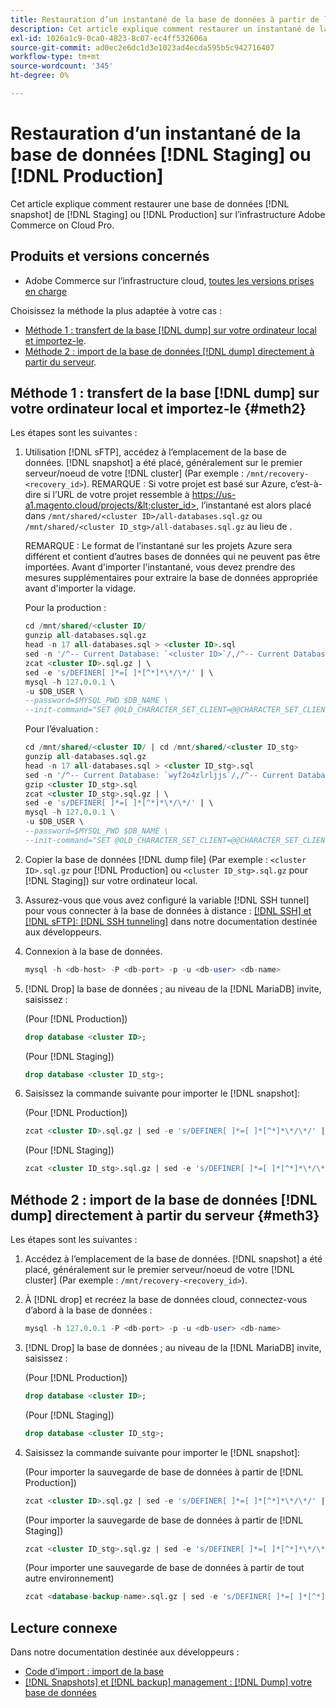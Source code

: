 ```yaml
---
title: Restauration d’un instantané de la base de données à partir de l’évaluation ou de la production
description: Cet article explique comment restaurer un instantané de la base de données à partir de l’évaluation ou de la production sur Adobe Commerce sur l’infrastructure cloud.
exl-id: 1026a1c9-0ca0-4823-8c07-ec4ff532606a
source-git-commit: ad0ec2e6dc1d3e1023ad4ecda595b5c942716407
workflow-type: tm+mt
source-wordcount: '345'
ht-degree: 0%

---
```


# Restauration d’un instantané de la base de données [!DNL Staging] ou [!DNL Production]

Cet article explique comment restaurer une base de données [!DNL snapshot] de [!DNL Staging] ou [!DNL Production] sur l’infrastructure Adobe Commerce on Cloud Pro.

## Produits et versions concernés

* Adobe Commerce sur l’infrastructure cloud, [toutes les versions prises en charge](https://magento.com/sites/default/files/magento-software-lifecycle-policy.pdf)

Choisissez la méthode la plus adaptée à votre cas :

* [Méthode 1 : transfert de la base [!DNL dump] sur votre ordinateur local et importez-le](#meth2).
* [Méthode 2 : import de la base de données [!DNL dump] directement à partir du serveur](#meth3).

## Méthode 1 : transfert de la base [!DNL dump] sur votre ordinateur local et importez-le {#meth2}

Les étapes sont les suivantes :

1. Utilisation [!DNL sFTP], accédez à l’emplacement de la base de données. [!DNL snapshot] a été placé, généralement sur le premier serveur/noeud de votre [!DNL cluster] (Par exemple : `/mnt/recovery-<recovery_id>`). REMARQUE : Si votre projet est basé sur Azure, c’est-à-dire si l’URL de votre projet ressemble à https://us-a1.magento.cloud/projects/&lt;cluster_id>, l’instantané est alors placé dans `/mnt/shared/<cluster ID>/all-databases.sql.gz` ou `/mnt/shared/<cluster ID_stg>/all-databases.sql.gz` au lieu de .

   REMARQUE : Le format de l’instantané sur les projets Azure sera différent et contient d’autres bases de données qui ne peuvent pas être importées. Avant d&#39;importer l&#39;instantané, vous devez prendre des mesures supplémentaires pour extraire la base de données appropriée avant d&#39;importer la vidage.

   Pour la production :

   ```sql
   cd /mnt/shared/<cluster ID/
   gunzip all-databases.sql.gz 
   head -n 17 all-databases.sql > <cluster ID>.sql 
   sed -n '/^-- Current Database: `<cluster ID>`/,/^-- Current Database: `/p' all-databases.sql >> <cluster ID>.sql gzip <cluster ID>.sql
   zcat <cluster ID>.sql.gz | \
   sed -e 's/DEFINER[ ]*=[ ]*[^*]*\*/\*/' | \
   mysql -h 127.0.0.1 \
   -u $DB_USER \
   --password=$MYSQL_PWD $DB_NAME \
   --init-command="SET @OLD_CHARACTER_SET_CLIENT=@@CHARACTER_SET_CLIENT ;SET @OLD_CHARACTER_SET_RESULTS=@@CHARACTER_SET_RESULTS ;SET @OLD_COLLATION_CONNECTION=@@COLLATION_CONNECTION ;SET NAMES utf8 ;SET @OLD_TIME_ZONE=@@TIME_ZONE ;SET TIME_ZONE='+00:00' ;SET @OLD_UNIQUE_CHECKS=@@UNIQUE_CHECKS, UNIQUE_CHECKS=0 ;SET @OLD_FOREIGN_KEY_CHECKS=@@FOREIGN_KEY_CHECKS, FOREIGN_KEY_CHECKS=0 ;SET @OLD_SQL_MODE=@@SQL_MODE, SQL_MODE='NO_AUTO_VALUE_ON_ZERO' ;SET @OLD_SQL_NOTES=@@SQL_NOTES, SQL_NOTES=0;"
   ```

   Pour l’évaluation :

   ```sql
   cd /mnt/shared/<cluster ID/ | cd /mnt/shared/<cluster ID_stg>
   gunzip all-databases.sql.gz 
   head -n 17 all-databases.sql > <cluster ID_stg>.sql
   sed -n '/^-- Current Database: `wyf2o4zlrljjs`/,/^-- Current Database: `/p' all-databases.sql >> <cluster ID_stg>.sql 
   gzip <cluster ID_stg>.sql  
   zcat <cluster ID_stg>.sql.gz | \
   sed -e 's/DEFINER[ ]*=[ ]*[^*]*\*/\*/' | \
   mysql -h 127.0.0.1 \
   -u $DB_USER \
   --password=$MYSQL_PWD $DB_NAME \
   --init-command="SET @OLD_CHARACTER_SET_CLIENT=@@CHARACTER_SET_CLIENT ;SET @OLD_CHARACTER_SET_RESULTS=@@CHARACTER_SET_RESULTS ;SET @OLD_COLLATION_CONNECTION=@@COLLATION_CONNECTION ;SET NAMES utf8 ;SET @OLD_TIME_ZONE=@@TIME_ZONE ;SET TIME_ZONE='+00:00' ;SET @OLD_UNIQUE_CHECKS=@@UNIQUE_CHECKS, UNIQUE_CHECKS=0 ;SET @OLD_FOREIGN_KEY_CHECKS=@@FOREIGN_KEY_CHECKS, FOREIGN_KEY_CHECKS=0 ;SET @OLD_SQL_MODE=@@SQL_MODE, SQL_MODE='NO_AUTO_VALUE_ON_ZERO' ;SET @OLD_SQL_NOTES=@@SQL_NOTES, SQL_NOTES=0;"
   ```

1. Copier la base de données [!DNL dump file] (Par exemple : `<cluster ID>.sql.gz` pour [!DNL Production] ou `<cluster ID_stg>.sql.gz` pour [!DNL Staging]) sur votre ordinateur local.
1. Assurez-vous que vous avez configuré la variable [!DNL SSH tunnel] pour vous connecter à la base de données à distance : [[!DNL SSH] et [!DNL sFTP]: [!DNL SSH tunneling]](https://devdocs.magento.com/cloud/env/environments-ssh.html#env-start-tunn) dans notre documentation destinée aux développeurs.
1. Connexion à la base de données.

   ```sql
   mysql -h <db-host> -P <db-port> -p -u <db-user> <db-name>
   ```

1. [!DNL Drop] la base de données ; au niveau de la [!DNL MariaDB] invite, saisissez :

   (Pour [!DNL Production])

   ```sql
   drop database <cluster ID>;
   ```

   (Pour [!DNL Staging])

   ```sql
   drop database <cluster ID_stg>;
   ```

1. Saisissez la commande suivante pour importer le [!DNL snapshot]:

   (Pour [!DNL Production])

   ```sql
   zcat <cluster ID>.sql.gz | sed -e 's/DEFINER[ ]*=[ ]*[^*]*\*/\*/' | mysql -h 127.0.0.1 -P <db-port> -p -u   <db-user> <db-name>
   ```

   (Pour [!DNL Staging])

   ```sql
   zcat <cluster ID_stg>.sql.gz | sed -e 's/DEFINER[ ]*=[ ]*[^*]*\*/\*/' | mysql -h 127.0.0.1 -P <db-port> -p -u   <db-user> <db-name>
   ```

## Méthode 2 : import de la base de données [!DNL dump] directement à partir du serveur {#meth3}

Les étapes sont les suivantes :

1. Accédez à l’emplacement de la base de données. [!DNL snapshot] a été placé, généralement sur le premier serveur/noeud de votre [!DNL cluster] (Par exemple : `/mnt/recovery-<recovery_id>`).
1. À [!DNL drop] et recréez la base de données cloud, connectez-vous d’abord à la base de données :

   ```sql
   mysql -h 127.0.0.1 -P <db-port> -p -u <db-user> <db-name>
   ```

1. [!DNL Drop] la base de données ; au niveau de la [!DNL MariaDB] invite, saisissez :

   (Pour [!DNL Production])

   ```sql
   drop database <cluster ID>;
   ```

   (Pour [!DNL Staging])

   ```sql
   drop database <cluster ID_stg>;
   ```

1. Saisissez la commande suivante pour importer le [!DNL snapshot]:

   (Pour importer la sauvegarde de base de données à partir de [!DNL Production])

   ```sql
   zcat <cluster ID>.sql.gz | sed -e 's/DEFINER[ ]*=[ ]*[^*]*\*/\*/' | mysql -h 127.0.0.1 -p -u <db-user> <db-name>
   ```

   (Pour importer la sauvegarde de base de données à partir de [!DNL Staging])

   ```sql
   zcat <cluster ID_stg>.sql.gz | sed -e 's/DEFINER[ ]*=[ ]*[^*]*\*/\*/' | mysql -h 127.0.0.1 -p -u <db-user> <db-name>
   ```

   (Pour importer une sauvegarde de base de données à partir de tout autre environnement)

   ```sql
   zcat <database-backup-name>.sql.gz | sed -e 's/DEFINER[ ]*=[ ]*[^*]*\*/\*/' | mysql -h 127.0.0.1 -p -u <db-user> <db-name>
   ```

## Lecture connexe

Dans notre documentation destinée aux développeurs :

* [Code d&#39;import : import de la base](https://devdocs.magento.com/cloud/setup/first-time-setup-import-import.html#cloud-import-db)
* [[!DNL Snapshots] et [!DNL backup] management : [!DNL Dump] votre base de données](https://devdocs.magento.com/cloud/project/project-webint-snap.html#db-dump)
